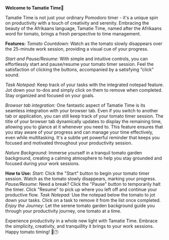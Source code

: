 **Welcome to Tamatie Time**🍅

Tamatie Time is not just your ordinary Pomodoro timer - it's a unique spin on productivity with a touch of creativity and serenity. 
Embracing the beauty of the Afrikaans language, Tamatie Time, named after the Afrikaans word for tomato, brings a fresh perspective to time management.

**Features:**
*Tomato Countdown:* Watch as the tomato slowly disappears over the 25-minute work session, providing a visual cue of your progress. 

*Start and Pause/Resume:* With simple and intuitive controls, you can effortlessly start and pause/resume your tomato timer session.
Feel the satisfaction of clicking the buttons, accompanied by a satisfying “click” sound.

*Task Notepad:* Keep track of your tasks with the integrated notepad feature. Jot down your to-dos and simply click on them to remove when completed. Stay organized and focused on your goals.

*Browser tab integration:* One fantastic aspect of Tamatie Time is its seamless integration with your browser tab. 
Even if you switch to another tab or application, you can still keep track of your tomato timer session. 
The title of your browser tab dynamically updates to display the remaining time, allowing you to glance at it whenever you need to. 
This feature ensures that you stay aware of your progress and can manage your time effectively, even while multitasking. 
It's a subtle yet powerful reminder that keeps you focused and motivated throughout your productivity session.

*Nature Background:* Immerse yourself in a tranquil tomato garden background, creating a calming atmosphere to help you stay grounded and focused during your work sessions.

**How to Use:**
*Start:* Click the "Start" button to begin your tomato timer session. Watch as the tomato slowly disappears, marking your progress.
*Pause/Resume:* Need a break? Click the "Pause" button to temporarily halt the timer. Click "Resume" to pick up where you left off and continue your productive flow.
*Task Notepad:* Use the notepad below the tomato to jot down your tasks. Click on a task to remove it from the list once completed.
*Enjoy the Journey:* Let the serene tomato garden background guide you through your productivity journey, one tomato at a time.

Experience productivity in a whole new light with Tamatie Time. Embrace the simplicity, creativity, and tranquillity it brings to your work sessions. Happy tomato timing! 🍅🕒




